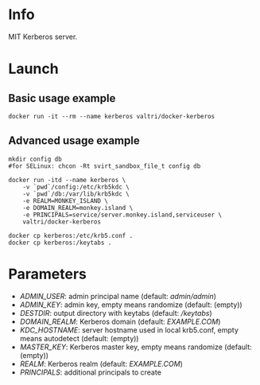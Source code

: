 # Info

MIT Kerberos server.

# Launch

## Basic usage example

    docker run -it --rm --name kerberos valtri/docker-kerberos

## Advanced usage example

    mkdir config db
    #for SELinux: chcon -Rt svirt_sandbox_file_t config db

    docker run -itd --name kerberos \
        -v `pwd`/config:/etc/krb5kdc \
        -v `pwd`/db:/var/lib/krb5kdc \
        -e REALM=MONKEY_ISLAND \
        -e DOMAIN_REALM=monkey.island \
        -e PRINCIPALS=service/server.monkey.island,serviceuser \
        valtri/docker-kerberos

    docker cp kerberos:/etc/krb5.conf .
    docker cp kerberos:/keytabs .

# Parameters

* *ADMIN\_USER*: admin principal name (default: *admin/admin*)
* *ADMIN\_KEY*: admin key, empty means randomize (default: (empty))
* *DESTDIR*: output directory with keytabs (default: */keytabs*)
* *DOMAIN\_REALM*: Kerberos domain (default: *EXAMPLE.COM*)
* *KDC\_HOSTNAME*: server hostname used in local krb5.conf, empty means autodetect (default: (empty))
* *MASTER\_KEY*: Kerberos master key, empty means randomize (default: (empty))
* *REALM*: Kerberos realm (default: *EXAMPLE.COM*)
* *PRINCIPALS*: additional principals to create
